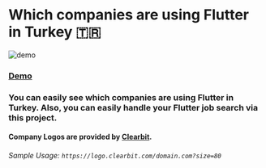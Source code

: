 # Which companies are using Flutter in Turkey 🇹🇷

![demo](https://user-images.githubusercontent.com/21019611/113452409-94173780-940c-11eb-8cfe-7bea32f70765.gif)

### [Demo](https://adem68.github.io/flutter_company_listing/#/)

### You can easily see which companies are using Flutter in Turkey. Also, you can easily handle your Flutter job search via this project.
 
#### Company Logos are provided by [Clearbit](https://clearbit.com/).

###### Sample Usage: `https://logo.clearbit.com/domain.com?size=80`
